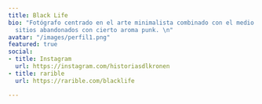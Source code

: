 ```yaml
---
title: Black Life
bio: "Fotógrafo centrado en el arte minimalista combinado con el medio rural y los
  sitios abandonados con cierto aroma punk. \n"
avatar: "/images/perfil1.png"
featured: true
social:
- title: Instagram
  url: https://instagram.com/historiasdlkronen
- title: rarible
  url: https://rarible.com/blacklife

---
```

